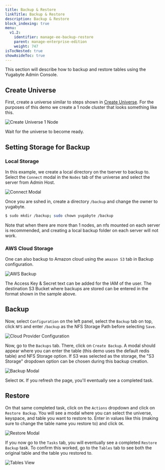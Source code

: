 ```yaml
---
title: Backup & Restore
linkTitle: Backup & Restore
description: Backup & Restore
block_indexing: true
menu:
  v1.2:
    identifier: manage-ee-backup-restore
    parent: manage-enterprise-edition
    weight: 747
isTocNested: true
showAsideToc: true
---
```


This section will describe how to backup and restore tables using the Yugabyte Admin Console.

## Create Universe

First, create a universe similar to steps shown in [Create Universe](../create-universe-multi-zone).
For the purposes of this demo we create a 1 node cluster that looks something like this. 

![Create Universe 1 Node](/images/ee/br-create-universe.png) 

Wait for the universe to become ready.

## Setting Storage for Backup

### Local Storage
In this example, we create a local directory on the tserver to backup to. Select the
`Connect` modal in the `Nodes` tab of the universe and select the server from Admin Host.

![Connect Modal](/images/ee/br-connect-modal.png)       

Once you are sshed in, create a directory `/backup` and change the owner to yugabyte.

```sh
$ sudo mkdir /backup; sudo chown yugabyte /backup
```

Note that when there are more than 1 nodes, an nfs mounted on each server is recommended, and
creating a local backup folder on each server will not work.

### AWS Cloud Storage
One can also backup to Amazon cloud using the `amazon S3` tab in Backup configuration.

![AWS Backup](/images/ee/br-aws-s3.png)

The Access Key & Secret text can be added for the IAM of the user. The destination S3 Bucket where backups are
stored can be entered in the format shown in the sample above.

## Backup

Now, select `Configuration` on the left panel, select the `Backup` tab on top, click `NFS` and enter
`/backup` as the NFS Storage Path before selecting `Save`. 

![Cloud Provider Configuration](/images/ee/cloud-provider-configuration.png)

Now, go to the `Backups` tab. There, click on `Create Backup`. A modal should appear where you can 
enter the table (this demo uses the default redis table) and NFS Storage option. If S3 was selected
as the storage, the "S3 Storage" dropdown option can be chosen during this backup creation.

![Backup Modal](/images/ee/create-backup-modal.png)

Select `OK`. If you refresh the page, you'll eventually see a completed task.

## Restore

On that same completed task, click on the `Actions` dropdown and click on `Restore Backup`. 
You will see a modal where you can select the universe, keyspace, and table you want to restore to. Enter in
values like this (making sure to change the table name you restore to) and click `OK`.

![Restore Modal](/images/ee/restore-backup-modal.png)

If you now go to the `Tasks` tab, you will eventually see a completed `Restore Backup` task. To
confirm this worked, go to the `Tables` tab to see both the original table and the table you
restored to.

![Tables View](/images/ee/tables-view.png)
